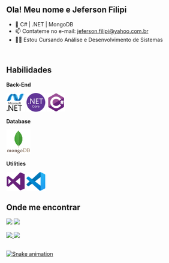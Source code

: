 ## Ola! Meu nome e Jeferson Filipi 

- 🌱 C# | .NET | MongoDB
- 📫 Contateme no e-mail: jeferson.filipi@yahoo.com.br
- 🧑‍💻 Estou Cursando Análise e Desenvolvimento de Sistemas

<br>
  
  ## Habilidades


**Back-End**

<code><img height="50" src="https://github.com/devicons/devicon/blob/master/icons/dot-net/dot-net-original-wordmark.svg"></code>
<code><img height="50" src="https://github.com/devicons/devicon/blob/master/icons/dotnetcore/dotnetcore-original.svg"></code>
<code><img height="50" src="https://github.com/devicons/devicon/blob/master/icons/csharp/csharp-original.svg"></code>


**Database**

<code><img height="65" src="https://github.com/devicons/devicon/blob/master/icons/mongodb/mongodb-original-wordmark.svg"></code>

  
 **Utilities**

<code><img height="50" src="https://github.com/devicons/devicon/blob/master/icons/visualstudio/visualstudio-plain.svg"/></code>
<code><img height="50" src="https://github.com/devicons/devicon/blob/master/icons/vscode/vscode-original.svg" /></code>


  ## Onde me encontrar
 
<div> 
  <a href="https://www.instagram.com/jefersonfilipi" target="_blank"><img src="https://img.shields.io/badge/-Instagram-%23E4405F?style=for-the-badge&logo=instagram&logoColor=white" target="_blank"></a>
 	<a href="https://www.linkedin.com/in/jeferson-filipi" target="_blank"><img src="https://img.shields.io/badge/-LinkedIn-%230077B5?style=for-the-badge&logo=linkedin&logoColor=white" target="_blank"></a> 
  
  <br/>
  <br>
  
 <div>
  <a href="https://github.com/Jefersonjf">
  <img height="180em" src="https://github-readme-stats.vercel.app/api?username=Jefersonjf&show_icons=true&theme=dark&include_all_commits=true&count_private=true"/>
  <img height="180em" src="https://github-readme-stats.vercel.app/api/top-langs/?username=Jefersonjf&layout=compact&langs_count=7&theme=dark"/>
</div>

   <br/>
  
  ![Snake animation](https://github.com/Jefersonjf/Jefersonjf/blob/output/github-contribution-grid-snake.svg)
  
</div>
